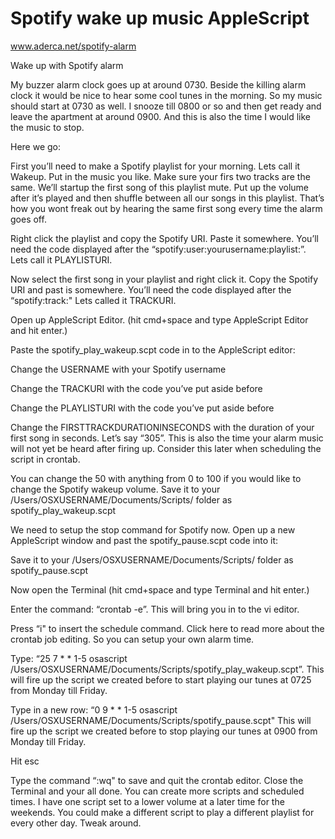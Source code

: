 Spotify wake up music AppleScript
=======

www.aderca.net/spotify-alarm

Wake up with Spotify alarm

My buzzer alarm clock goes up at around 0730. Beside the killing alarm clock it would be nice to hear some cool tunes in the morning. So my music should start at 0730 as well. I snooze till 0800 or so and then get ready and leave the apartment at around 0900. And this is also the time I would like the music to stop.

Here we go:

First you’ll need to make a Spotify playlist for your morning. Lets call it Wakeup. Put in the music you like. Make sure your firs two tracks are the same. We’ll startup the first song of this playlist mute. Put up the volume after it’s played and then shuffle between all our songs in this playlist. That’s how you wont freak out by hearing the same first song every time the alarm goes off.

Right click the playlist and copy the Spotify URI. Paste it somewhere. You’ll need the code displayed after the “spotify:user:yourusername:playlist:”. Lets call it PLAYLISTURI.

Now select the first song in your playlist and right click it. Copy the Spotify URI and past is somewhere. You’ll need the code displayed after the “spotify:track:" Lets called it TRACKURI.

Open up AppleScript Editor. (hit cmd+space and type AppleScript Editor and hit enter.)

Paste the spotify_play_wakeup.scpt code in to the AppleScript editor:

Change the USERNAME with your Spotify username

Change the TRACKURI with the code you’ve put aside before

Change the PLAYLISTURI with the code you’ve put aside before

Change the FIRSTTRACKDURATIONINSECONDS with the duration of your first song in seconds. Let’s say “305”. This is also the time your alarm music will not yet be heard after firing up. Consider this later when scheduling the script in crontab.

You can change the 50 with anything from 0 to 100 if you would like to change the Spotify wakeup volume.
Save it to your /Users/OSXUSERNAME/Documents/Scripts/ folder as spotify_play_wakeup.scpt

We need to setup the stop command for Spotify now. Open up a new AppleScript window and past the spotify_pause.scpt code into it:

Save it to your /Users/OSXUSERNAME/Documents/Scripts/ folder as spotify_pause.scpt

Now open the Terminal (hit cmd+space and type Terminal and hit enter.)

Enter the command: “crontab -e”. This will bring you in to the vi editor.

Press “i" to insert the schedule command. Click here to read more about the crontab job editing. So you can setup your own alarm time.

Type: “25 7 * * 1-5 osascript /Users/OSXUSERNAME/Documents/Scripts/spotify_play_wakeup.scpt”. This will fire up the script we created before to start playing our tunes at 0725 from Monday till Friday.

Type in a new row: “0 9 * * 1-5 osascript /Users/OSXUSERNAME/Documents/Scripts/spotify_pause.scpt" This will fire up the script we created before to stop playing our tunes at 0900 from Monday till Friday.

Hit esc

Type the command “:wq" to save and quit the crontab editor. Close the Terminal and your all done.
You can create more scripts and scheduled times. I have one script set to a lower volume at a later time for the weekends. You could make a different script to play a different playlist for every other day. Tweak around.
